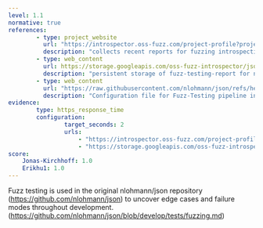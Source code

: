 ```yaml
---
level: 1.1
normative: true
references:
        - type: project_website
          url: "https://introspector.oss-fuzz.com/project-profile?project=json"
          description: "collects recent reports for fuzzing introspection of nlohmann/json with historical plots"
        - type: web_content
          url: https://storage.googleapis.com/oss-fuzz-introspector/json/inspector-report/20250824/fuzz_report.html
          description: "persistent storage of fuzz-testing-report for nlohmann/json on 24.08.2025"
        - type: web_content
          url: "https://raw.githubusercontent.com/nlohmann/json/refs/heads/develop/.github/workflows/cifuzz.yml"
          description: "Configuration file for Fuzz-Testing pipeline in the original nlohmann/json repository"
evidence:
        type: https_response_time
        configuration:
                target_seconds: 2
                urls:
                    - "https://introspector.oss-fuzz.com/project-profile?project=json"
                    - "https://storage.googleapis.com/oss-fuzz-introspector/json/inspector-report/20250824/fuzz_report.html"
score:
    Jonas-Kirchhoff: 1.0
    Erikhu1: 1.0
---
```


Fuzz testing is used in the original nlohmann/json repository (https://github.com/nlohmann/json) to uncover edge cases and failure modes throughout development. (https://github.com/nlohmann/json/blob/develop/tests/fuzzing.md)